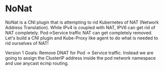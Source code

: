 # NoNat

NoNat is a CNI plugin that is attempting to rid Kubernetes of NAT (Network Address Translation). While IPv4 is coupled with NAT, IPV6 can get rid of NAT completely. Pod->Service traffic NAT can get completely removed. Let's build a CNI plugin and Kube-Proxy like agent to do what is needed to rid ourselves of NAT!

Version 1 Goals:
Remove DNAT for Pod -> Service traffic. Instead we are going to assign the ClusterIP address inside the pod network namespace and use anycast ecmp routing. 
